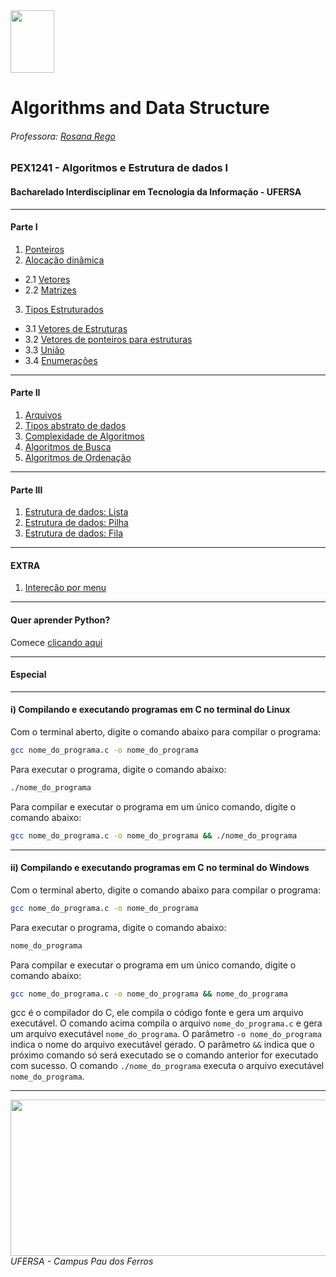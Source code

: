 <div>

  <img src="https://github.com/roscibely/algorithms-and-data-structure/blob/main/Ufersa.png" width="70" height="100">
</div>

# Algorithms and Data Structure
###### Professora: [Rosana Rego](https://github.com/roscibely)

### PEX1241 - Algoritmos e Estrutura de dados I
#### Bacharelado Interdisciplinar em Tecnologia da Informação - UFERSA
---
#### Parte I 
1. [Ponteiros](https://github.com/roscibely/algorithms-and-data-structure/tree/main/pointers)
2. [Alocação dinâmica](https://github.com/roscibely/algorithms-and-data-structure/blob/main/pointers/alocdinamic.md) 
  - 2.1 [Vetores](https://github.com/roscibely/algorithms-and-data-structure/tree/main/vectors)
  - 2.2 [Matrizes](https://github.com/roscibely/algorithms-and-data-structure/tree/develop/matrices)
3. [Tipos Estruturados](https://github.com/roscibely/algorithms-and-data-structure/tree/main/estruturas)
  - 3.1  [Vetores de Estruturas](https://github.com/roscibely/algorithms-and-data-structure/tree/main/estruturas/vetores-estruturados)
  - 3.2  [Vetores de ponteiros para estruturas](https://github.com/roscibely/algorithms-and-data-structure/tree/develop/estruturas/vetores-de-ponteiros-de-struct)
  - 3.3 [União](https://github.com/roscibely/algorithms-and-data-structure/tree/main/estruturas/union)
  - 3.4 [Enumerações](https://github.com/roscibely/algorithms-and-data-structure/tree/main/estruturas/enum) 
---
#### Parte II

  1. [Arquivos](https://github.com/roscibely/algorithms-and-data-structure/tree/develop/arquivos) 
  2. [Tipos abstrato de dados](https://github.com/roscibely/algorithms-and-data-structure/tree/main/TAD) 
  3. [Complexidade de Algoritmos](https://github.com/roscibely/algorithms-and-data-structure/blob/develop/algoritmos-de-busca/time.md)
  4. [Algoritmos de Busca](https://github.com/roscibely/algorithms-and-data-structure/tree/main/algoritmos-de-busca)
  5. [Algoritmos de Ordenação](https://github.com/roscibely/algorithms-and-data-structure/tree/main/sort-algorithms)
---
#### Parte III

  1. [Estrutura de dados: Lista](https://github.com/roscibely/algorithms-and-data-structure/tree/main/listas)
  2. [Estrutura de dados: Pilha](https://github.com/roscibely/algorithms-and-data-structure/tree/main/pilha)
  3. [Estrutura de dados: Fila](https://github.com/roscibely/algorithms-and-data-structure/tree/main/filas) 
---  
#### EXTRA 
  1. [Intereção por menu](https://github.com/roscibely/algorithms-and-data-structure/tree/develop/interecao%20por%20menus)
---
#### Quer aprender Python? 
Comece [clicando aqui](https://github.com/roscibely/data-structure-with-python) 

---

#### Especial 

---

#### i) Compilando e executando programas em C no terminal do Linux

  Com o terminal aberto, digite o comando abaixo para compilar o programa:
  ```bash
  gcc nome_do_programa.c -o nome_do_programa
  ```
  Para executar o programa, digite o comando abaixo:
  ```bash
  ./nome_do_programa
  ```
  Para compilar e executar o programa em um único comando, digite o comando abaixo:
  ```bash
  gcc nome_do_programa.c -o nome_do_programa && ./nome_do_programa
  ```
---

#### ii) Compilando e executando programas em C no terminal do Windows

  Com o terminal aberto, digite o comando abaixo para compilar o programa:
  ```bash
  gcc nome_do_programa.c -o nome_do_programa
  ```
  Para executar o programa, digite o comando abaixo:
  ```bash
  nome_do_programa
  ```
  Para compilar e executar o programa em um único comando, digite o comando abaixo:
  ```bash
  gcc nome_do_programa.c -o nome_do_programa && nome_do_programa
  ```

 gcc é o compilador do C, ele compila o código fonte e gera um arquivo executável. O comando acima compila o arquivo ```nome_do_programa.c``` e gera um arquivo executável ```nome_do_programa```. O parâmetro ```-o nome_do_programa``` indica o nome do arquivo executável gerado. O parâmetro ```&&``` indica que o próximo comando só será executado se o comando anterior for executado com sucesso. O comando ```./nome_do_programa``` executa o arquivo executável ```nome_do_programa```.


---
<div>
  <img src="https://github.com/roscibely/algorithms-and-data-structure/blob/develop/ufersa.jpg" width="700" height="250">
</div>
<i>UFERSA - Campus Pau dos Ferros</i>
